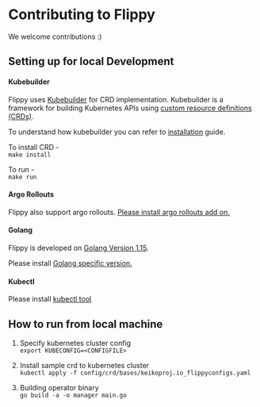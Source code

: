 # Contributing to Flippy

We welcome contributions :)


## Setting up for local Development


#### Kubebuilder
Flippy uses [Kubebuilder](https://github.com/kubernetes-sigs/kubebuilder) for CRD implementation. Kubebuilder is a framework for building Kubernetes APIs using [custom resource definitions (CRDs)](https://kubernetes.io/docs/tasks/access-kubernetes-api/extend-api-custom-resource-definitions).

To understand how kubebuilder you can refer to  [installation](https://book.kubebuilder.io/quick-start.html#installation) guide.

To install CRD - <BR>
`make install`

To run - <BR>
`make run`

#### Argo Rollouts

Flippy also support argo rollouts. [Please install argo rollouts add on.](https://argoproj.github.io/argo-rollouts/installation/#kubectl-plugin-installation)

#### Golang

Flippy is developed on [Golang Version 1.15](https://go.dev/doc/go1.15).

Please install [Golang specific version.](https://go.dev/doc/install)


#### Kubectl
Please install [kubectl tool](https://kubernetes.io/docs/tasks/tools/#kubectl)

## How to run from local machine
1. Specify kubernetes cluster config<br>
`export KUBECONFIG=<CONFIGFILE>`

2. Install sample crd to kubernetes cluster<br>
`kubectl apply -f config/crd/bases/keikoproj.io_flippyconfigs.yaml`

3. Building operator binary<br>
`go build -a -o manager main.go`
